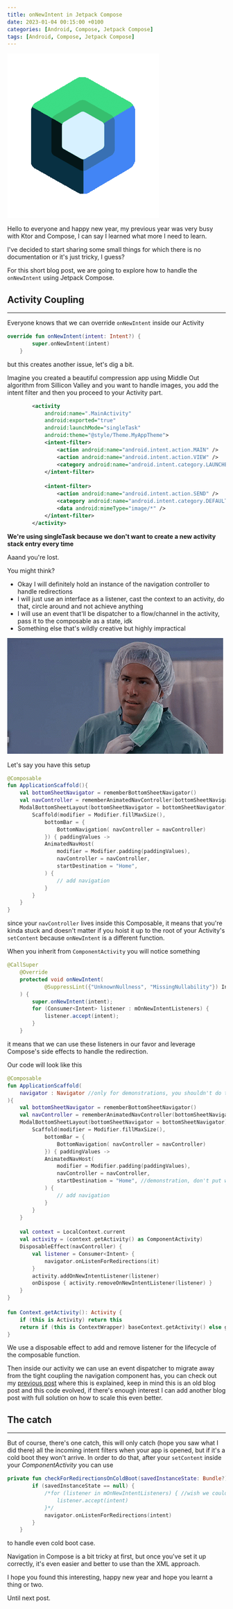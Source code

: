 ```yaml
---
title: onNewIntent in Jetpack Compose
date: 2023-01-04 00:15:00 +0100
categories: [Android, Compose, Jetpack Compose]
tags: [Android, Compose, Jetpack Compose]
---
```

<img src="/assets/img/compose/compose_logo.png" alt ="" class="center" >

Hello to everyone and happy new year, my previous year was very busy with Ktor and Compose, I can say I learned what more I need to learn.

I've decided to start sharing some small things for which there is no documentation or it's just tricky, I guess?

For this short blog post, we are going to explore how to handle the `onNewIntent` using Jetpack Compose.

## Activity Coupling
---
Everyone knows that we can override `onNewIntent` inside our Activity
```kotlin
override fun onNewIntent(intent: Intent?) {
        super.onNewIntent(intent)
    }
```
but this creates another issue, let's dig a bit.

Imagine you created a beautiful compression app using Middle Out algorithm from Sillicon Valley and you want to handle images, you add the intent filter and then you proceed to your Activity part.
```xml
        <activity
            android:name=".MainActivity"
            android:exported="true"
            android:launchMode="singleTask"
            android:theme="@style/Theme.MyAppTheme">
            <intent-filter>
                <action android:name="android.intent.action.MAIN" />
                <action android:name="android.intent.action.VIEW" />
                <category android:name="android.intent.category.LAUNCHER" />
            </intent-filter>

            <intent-filter>
                <action android:name="android.intent.action.SEND" />
                <category android:name="android.intent.category.DEFAULT" />
                <data android:mimeType="image/*" />
            </intent-filter>
        </activity>
```
**We're using singleTask because we don't want to create a new activity stack entry every time**

Aaand you're lost.

You might think?
- Okay I will definitely hold an instance of the navigation controller to handle redirections
- I will just use an interface as a listener, cast the context to an activity, do that, circle around and not achieve anything
- I will use an event that'll be dispatcher to a flow/channel in the activity, pass it to the composable as a state, idk
- Something else that's wildly creative but highly impractical

<img src="/assets/img/compose/but_why.gif" alt ="" class="center" >

Let's say you have this setup
```kotlin
@Composable
fun ApplicationScaffold(){
    val bottomSheetNavigator = rememberBottomSheetNavigator()
    val navController = rememberAnimatedNavController(bottomSheetNavigator)
    ModalBottomSheetLayout(bottomSheetNavigator = bottomSheetNavigator) {
        Scaffold(modifier = Modifier.fillMaxSize(),
            bottomBar = {
                BottomNavigation( navController = navController)
            }) { paddingValues ->
            AnimatedNavHost(
                modifier = Modifier.padding(paddingValues),
                navController = navController,
                startDestination = "Home",
            ) {
                // add navigation
            }
        }
    }
}
```
since your `navController` lives inside this Composable, it means that you're kinda stuck and doesn't matter if you hoist it up to the root of your Activity's `setContent` because `onNewIntent` is a different function.

When you inherit from `ComponentActivity` you will notice something
```java
@CallSuper
    @Override
    protected void onNewIntent(
            @SuppressLint({"UnknownNullness", "MissingNullability"}) Intent intent
    ) {
        super.onNewIntent(intent);
        for (Consumer<Intent> listener : mOnNewIntentListeners) {
            listener.accept(intent);
        }
    }
```
it means that we can use these listeners in our favor and leverage Compose's side effects to handle the redirection.


Our code will look like this
```kotlin
@Composable
fun ApplicationScaffold(
    navigator : Navigator //only for demonstrations, you shouldn't do that, hoist as much as you can, affects the stability
){
    val bottomSheetNavigator = rememberBottomSheetNavigator()
    val navController = rememberAnimatedNavController(bottomSheetNavigator)
    ModalBottomSheetLayout(bottomSheetNavigator = bottomSheetNavigator) {
        Scaffold(modifier = Modifier.fillMaxSize(),
            bottomBar = {
                BottomNavigation( navController = navController)
            }) { paddingValues ->
            AnimatedNavHost(
                modifier = Modifier.padding(paddingValues),
                navController = navController,
                startDestination = "Home", //demonstration, don't put wild strings like this
            ) {
                // add navigation
            }
        }
    }

    val context = LocalContext.current
    val activity = (context.getActivity() as ComponentActivity)
    DisposableEffect(navController) {
        val listener = Consumer<Intent> {
            navigator.onListenForRedirections(it)
        }
        activity.addOnNewIntentListener(listener)
        onDispose { activity.removeOnNewIntentListener(listener) }
    }
}

fun Context.getActivity(): Activity {
    if (this is Activity) return this
    return if (this is ContextWrapper) baseContext.getActivity() else getActivity()
}
```
We use a disposable effect to add and remove listener for the lifecycle of the composable function.

Then inside our activity we can use an event dispatcher to migrate away from the tight coupling the navigation component has, you can check out my [previous post](/posts/compose_hilt_mm/) where this is explained, keep in mind this is an old blog post and this code evolved, if there's enough interest I can add another blog post with full solution on how to scale this even better.

## The catch
---
But of course, there's one catch, this will only catch (hope you saw what I did there) all the incoming intent filters when your app is opened, but if it's a cold boot they won't arrive.
In order to do that, after your `setContent` inside your *ComponentActivity* you can use
```kotlin
private fun checkForRedirectionsOnColdBoot(savedInstanceState: Bundle?) {
        if (savedInstanceState == null) {
            /*for (listener in mOnNewIntentListeners) { //wish we could've done this and avoid the next line :(
                listener.accept(intent)
            }*/
            navigator.onListenForRedirections(intent)
        }
    }
```
to handle even cold boot case.  

Navigation in Compose is a bit tricky at first, but once you've set it up correctly, it's even easier and better to use than the XML approach.

I hope you found this interesting, happy new year and hope you learnt a thing or two.

Until next post.